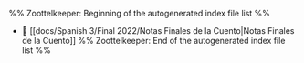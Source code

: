 %% Zoottelkeeper: Beginning of the autogenerated index file list  %%
- 📄 [[docs/Spanish 3/Final 2022/Notas Finales de la Cuento|Notas Finales de la Cuento]]
%% Zoottelkeeper: End of the autogenerated index file list  %%
